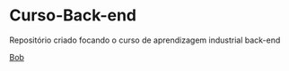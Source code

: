 # Curso-Back-end
Repositório criado focando o curso de aprendizagem industrial back-end

<a href='[https://www.google.com/url?sa=i&url=https%3A%2F%2Fwww.blumenaunorteshopping.com.br%2Facontece%2Fbob-esponja-e-seu-amigo-patrick-chegam-no-norte-shopping-agora-em-setembro&psig=AOvVaw3Jc0Hta85u8a1RbJepGq2b&ust=1676405155485000&source=images&cd=vfe&ved=0CA0QjRxqFwoTCJjq-YCmk_0CFQAAAAAdAAAAABAI](https://www.google.com/url?sa=i&url=https%3A%2F%2Fwww.purebreak.com.br%2Fnoticias%2F-bob-esponja-e-as-maiores-curiosidades-sobre-o-desenho-da nickelodeon%2F85105&psig=AOvVaw3r8b_j2SQlgWCognSzHjtC&ust=1676405313694000&source=images&cd=vfe&ved=0CA0QjRxqFwoTCIiAws2mk_0CFQAAAAAdAAAAABAI)'>Bob
